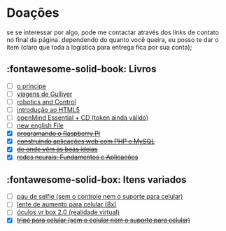# Doações

se se interessar por algo, pode me contactar através dos links de contato no final da página. dependendo do quanto você queira, eu posso te dar o ítem (claro que toda a logística para entrega fica por sua conta);

## :fontawesome-solid-book: Livros


  - [ ] [o príncipe](http://bit.ly/2TNnkSe)
  - [ ] [viagens de Gulliver](http://bit.ly/2TNf2tF)
  - [ ] [robotics and Control](http://bit.ly/2TKL2hX)
  - [ ] [introdução ao HTML5](http://bit.ly/2TLX7DM)
  - [ ] [openMind Essential + CD (token ainda válido)](http://bit.ly/2TMvBpE)
  - [ ] [new english File](http://bit.ly/2TQc4os)
  - [x] [~~programando o Raspberry Pi~~](http://bit.ly/2TKWutZ)
  - [x] [~~construindo aplicações web com PHP e MySQL~~](http://bit.ly/2TLzs6r)
  - [x] [~~de onde vêm as boas ideias~~](http://bit.ly/2TMvwlQ) <!-- VITÓRIA -->
  - [x] [~~redes neurais: Fundamentos e Aplicações~~](http://bit.ly/2TKDtbe)

## :fontawesome-solid-box: Itens variados
  - [ ] [pau de selfie (sem o controle nem o suporte para celular)](http://bit.ly/2TLNRzv)
  - [ ] [lente de aumento para celular (8x)](http://bit.ly/2TM6HX7)
  - [ ] [óculos vr box 2.0 (realidade virtual)](http://bit.ly/2TKOCZr)
  - [x] [~~tripé para celular (sem o celular nem o suporte para celular)~~](http://bit.ly/2TMvSJc) <!-- MADU -->
